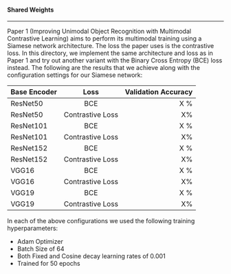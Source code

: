 #### Shared Weights

---

Paper 1 (Improving Unimodal Object Recognition with Multimodal Contrastive Learning) 
aims to perform its multimodal training using a Siamese network architecture. 
The loss the paper uses is the contrastive loss. In this directory, we implement the 
same architecture and loss as in Paper 1 and try out another variant with the Binary Cross Entropy (BCE) loss instead. The following 
are the results that we achieve along with the configuration settings for our Siamese network:

| Base Encoder  | Loss          |Validation Accuracy|
| ------------- |:-------------:| -----:|
| ResNet50      | BCE           | X %   |
| ResNet50      | Contrastive Loss      |   X% |
| ResNet101      | BCE           | X %   |
| ResNet101      | Contrastive Loss      |   X% |
| ResNet152      | BCE           | X %   |
| ResNet152      | Contrastive Loss      |   X% |
| VGG16      | BCE           | X %   |
| VGG16      | Contrastive Loss      |   X% |
| VGG19      | BCE           | X %   |
| VGG19      | Contrastive Loss      |   X% |


In each of the above configurations we used the following training hyperparameters:

- Adam Optimizer
- Batch Size of 64
- Both Fixed and Cosine decay learning rates of 0.001
- Trained for 50 epochs